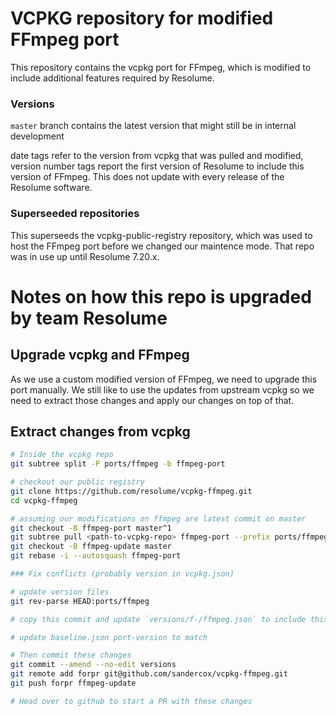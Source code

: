 # VCPKG repository for modified FFmpeg port

This repository contains the vcpkg port for FFmpeg, which is modified to include additional features required by Resolume.

### Versions

`master` branch contains the latest version that might still be in internal development

date tags refer to the version from vcpkg that was pulled and modified, version number tags report the first version of Resolume to include this version of FFmpeg.
This does not update with every release of the Resolume software.

### Superseeded repositories

This superseeds the vcpkg-public-registry repository, which was used to host the FFmpeg port before we changed our maintence mode. That repo was in use up until Resolume 7.20.x.

# Notes on how this repo is upgraded by team Resolume

## Upgrade vcpkg and FFmpeg

As we use a custom modified version of FFmpeg, we need to upgrade this port manually. We still like to use the updates from upstream vcpkg so we need to extract those changes and apply our changes on top of that.

## Extract changes from vcpkg

```bash
# Inside the vcpkg repo
git subtree split -P ports/ffmpeg -b ffmpeg-port

# checkout our public registry
git clone https://github.com/resolume/vcpkg-ffmpeg.git
cd vcpkg-ffmpeg

# assuming our modifications on ffmpeg are latest commit on master
git checkout -B ffmpeg-port master^1
git subtree pull <path-to-vcpkg-repo> ffmpeg-port --prefix ports/ffmpeg
git checkout -B ffmpeg-update master
git rebase -i --autosquash ffmpeg-port

### Fix conflicts (probably version in vcpkg.json)

# update version files
git rev-parse HEAD:ports/ffmpeg

# copy this commit and update `versions/f-/ffmpeg.json` to include this version (with new port file version)

# update baseline.json port-version to match

# Then commit these changes
git commit --amend --no-edit versions
git remote add forpr git@github.com/sandercox/vcpkg-ffmpeg.git
git push forpr ffmpeg-update

# Head over to github to start a PR with these changes
```
